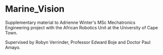 # Marine_Vision
Supplementary material to Adrienne Winter's MSc Mechatronics Engineering project with the African Robotics Unit at the University of Cape Town.

Supervised by Robyn Verrinder, Professor Edward Boje and Doctor Paul Amayo.

